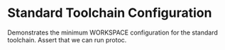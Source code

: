 # Standard Toolchain Configuration

Demonstrates the minimum WORKSPACE configuration for the standard toolchain.
Assert that we can run protoc.